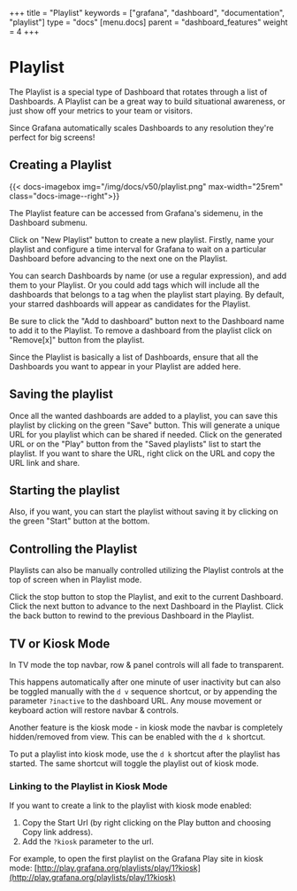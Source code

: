 +++
title = "Playlist"
keywords = ["grafana", "dashboard", "documentation", "playlist"]
type = "docs"
[menu.docs]
parent = "dashboard_features"
weight = 4
+++


# Playlist

The Playlist is a special type of Dashboard that rotates through a list of Dashboards. A Playlist can be a great way to build situational awareness, or just show off your metrics to your team or visitors.

Since Grafana automatically scales Dashboards to any resolution they're perfect for big screens!

## Creating a Playlist

{{< docs-imagebox img="/img/docs/v50/playlist.png" max-width="25rem" class="docs-image--right">}}

The Playlist feature can be accessed from Grafana's sidemenu, in the Dashboard submenu.

Click on "New Playlist" button to create a new playlist. Firstly, name your playlist and configure a time interval for Grafana to wait on a particular Dashboard before advancing to the next one on the Playlist.

You can search Dashboards by name (or use a regular expression), and add them to your Playlist. Or you could add tags which will include all the dashboards that belongs to a tag when the playlist start playing. By default, your starred dashboards will appear as candidates for the Playlist.

Be sure to click the "Add to dashboard" button next to the Dashboard name to add it to the Playlist. To remove a dashboard from the playlist click on "Remove[x]" button from the playlist.

Since the Playlist is basically a list of Dashboards, ensure that all the Dashboards you want to appear in your Playlist are added here.

## Saving the playlist

Once all the wanted dashboards are added to a playlist, you can save this playlist by clicking on the green "Save" button. This will generate a unique URL for you playlist which can be shared if needed. Click on the generated URL or on the "Play" button from the "Saved playlists" list to start the playlist. If you want to share the URL, right click on the URL and copy the URL link and share.

## Starting the playlist

Also, if you want, you can start the playlist without saving it by clicking on the green "Start" button at the bottom.

## Controlling the Playlist

Playlists can also be manually controlled utilizing the Playlist controls at the top of screen when in Playlist mode.

Click the stop button to stop the Playlist, and exit to the current Dashboard.
Click the next button to advance to the next Dashboard in the Playlist.
Click the back button to rewind to the previous Dashboard in the Playlist.

## TV or Kiosk Mode

In TV mode the top navbar, row & panel controls will all fade to transparent.

This happens automatically after one minute of user inactivity but can also be toggled manually
with the `d v` sequence shortcut, or by appending the parameter `?inactive` to the dashboard URL. Any mouse movement or keyboard action will
restore navbar & controls.

Another feature is the kiosk mode - in kiosk mode the navbar is completely hidden/removed from view. This can be enabled with the `d k`
shortcut.

To put a playlist into kiosk mode, use the `d k` shortcut after the playlist has started. The same shortcut will toggle the playlist out of kiosk mode.

### Linking to the Playlist in Kiosk Mode

If you want to create a link to the playlist with kiosk mode enabled:

1. Copy the Start Url (by right clicking on the Play button and choosing Copy link address).
2. Add the `?kiosk` parameter to the url.

For example, to open the first playlist on the Grafana Play site in kiosk mode: [http://play.grafana.org/playlists/play/1?kiosk](http://play.grafana.org/playlists/play/1?kiosk)
